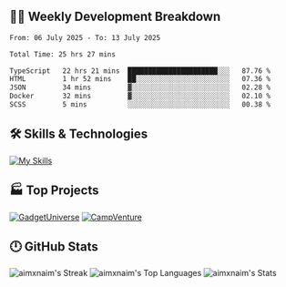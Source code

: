 

## 🧑‍💻 Weekly Development Breakdown

<!--START_SECTION:waka-->

```txt
From: 06 July 2025 - To: 13 July 2025

Total Time: 25 hrs 27 mins

TypeScript   22 hrs 21 mins  ██████████████████████░░░   87.76 %
HTML         1 hr 52 mins    ██░░░░░░░░░░░░░░░░░░░░░░░   07.36 %
JSON         34 mins         ▓░░░░░░░░░░░░░░░░░░░░░░░░   02.28 %
Docker       32 mins         ▓░░░░░░░░░░░░░░░░░░░░░░░░   02.10 %
SCSS         5 mins          ░░░░░░░░░░░░░░░░░░░░░░░░░   00.38 %
```

<!--END_SECTION:waka-->

## 🛠️ Skills & Technologies

[![My Skills](https://skillicons.dev/icons?i=angular,react,docker,mongodb,nodejs,express,github,bootstrap,prisma,postman,postgres&perline=8)](https://skillicons.dev)

## 🏭 Top Projects

[![GadgetUniverse](https://github-readme-stats.vercel.app/api/pin/?username=aimxnaim&repo=GadgetUniverse&theme=tokyonight&show_icons=true&hide_border=true)](https://github.com/aimxnaim/GadgetUniverse)
[![CampVenture](https://github-readme-stats.vercel.app/api/pin/?username=aimxnaim&repo=CampVenture&theme=tokyonight&show_icons=true&hide_border=true)](https://github.com/aimxnaim/CampVenture)

## 🕛 GitHub Stats

![aimxnaim's Streak](https://streak-stats.demolab.com?user=aimxnaim&theme=tokyonight&show_icons=true&hide_border=true)
![aimxnaim's Top Languages](https://github-readme-stats.vercel.app/api/top-langs/?username=aimxnaim&theme=tokyonight&show_icons=true&hide_border=true&layout=compact)
![aimxnaim's Stats](https://github-readme-stats.vercel.app/api?username=aimxnaim&theme=tokyonight&show_icons=true&hide_border=true&count_private=true)




